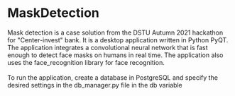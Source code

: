 # MaskDetection

Mask detection is a case solution from the DSTU Autumn 2021 hackathon for "Center-invest" bank. It is a desktop application written in Python PyQT. The application integrates a convolutional neural network that is fast enough to detect face masks on humans in real time. The application also uses the face_recognition library for face recognition.
<br><br>
To run the application, create a database in PostgreSQL and specify the desired settings in the db_manager.py file in the db variable
